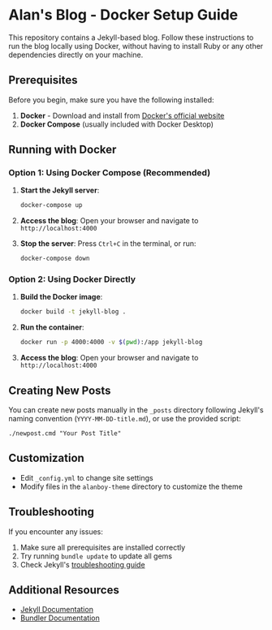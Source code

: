 # Alan's Blog - Docker Setup Guide

This repository contains a Jekyll-based blog. Follow these instructions to run the blog locally using Docker, without having to install Ruby or any other dependencies directly on your machine.

## Prerequisites

Before you begin, make sure you have the following installed:

1. **Docker** - Download and install from [Docker's official website](https://www.docker.com/get-started)
2. **Docker Compose** (usually included with Docker Desktop)

## Running with Docker

### Option 1: Using Docker Compose (Recommended)

1. **Start the Jekyll server**:
   ```bash
   docker-compose up
   ```

2. **Access the blog**:
   Open your browser and navigate to `http://localhost:4000`

3. **Stop the server**:
   Press `Ctrl+C` in the terminal, or run:
   ```bash
   docker-compose down
   ```

### Option 2: Using Docker Directly

1. **Build the Docker image**:
   ```bash
   docker build -t jekyll-blog .
   ```

2. **Run the container**:
   ```bash
   docker run -p 4000:4000 -v $(pwd):/app jekyll-blog
   ```

3. **Access the blog**:
   Open your browser and navigate to `http://localhost:4000`

## Creating New Posts

You can create new posts manually in the `_posts` directory following Jekyll's naming convention (`YYYY-MM-DD-title.md`), or use the provided script:
```
./newpost.cmd "Your Post Title"
```

## Customization

- Edit `_config.yml` to change site settings
- Modify files in the `alanboy-theme` directory to customize the theme

## Troubleshooting

If you encounter any issues:

1. Make sure all prerequisites are installed correctly
2. Try running `bundle update` to update all gems
3. Check Jekyll's [troubleshooting guide](https://jekyllrb.com/docs/troubleshooting/)

## Additional Resources

- [Jekyll Documentation](https://jekyllrb.com/docs/)
- [Bundler Documentation](https://bundler.io/)

